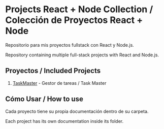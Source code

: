 # Projects React + Node Collection / Colección de Proyectos React + Node

Repositorio para mis proyectos fullstack con React y Node.js.

Repository containing multiple full-stack projects with React and Node.js.


## Proyectos / Included Projects

1. [TaskMaster](./TaskMaster) - Gestor de tareas / Task Master

## Cómo Usar / How to use
Cada proyecto tiene su propia documentación dentro de su carpeta.

Each project has its own documentation inside its folder.
